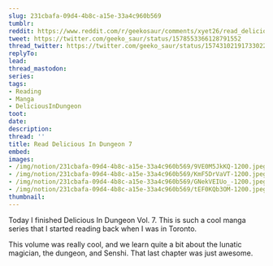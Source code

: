 ```yaml
---
slug: 231cbafa-09d4-4b8c-a15e-33a4c960b569
tumblr:
reddit: https://www.reddit.com/r/geekosaur/comments/xyet26/read_delicious_in_dungeon_7/
tweet: https://twitter.com/geeko_saur/status/1578553366128791552
thread_twitter: https://twitter.com/geeko_saur/status/1574310219173302272
replyTo:
lead:
thread_mastodon:
series:
tags:
- Reading
- Manga
- DeliciousInDungeon
toot:
date:
description:
thread: ''
title: Read Delicious In Dungeon 7
embed:
images:
- /img/notion/231cbafa-09d4-4b8c-a15e-33a4c960b569/9VE0M5JkKQ-1200.jpeg
- /img/notion/231cbafa-09d4-4b8c-a15e-33a4c960b569/KmF5DrVaVT-1200.jpeg
- /img/notion/231cbafa-09d4-4b8c-a15e-33a4c960b569/GNekVEIUo_-1200.jpeg
- /img/notion/231cbafa-09d4-4b8c-a15e-33a4c960b569/tEF0KQb3OM-1200.jpeg
thumbnail:
---
```


Today I finished Delicious In Dungeon Vol. 7. This is such a cool manga series that I started reading back when I was in Toronto. 

This volume was really cool, and we learn quite a bit about the lunatic magician, the dungeon, and Senshi. That last chapter was just awesome.